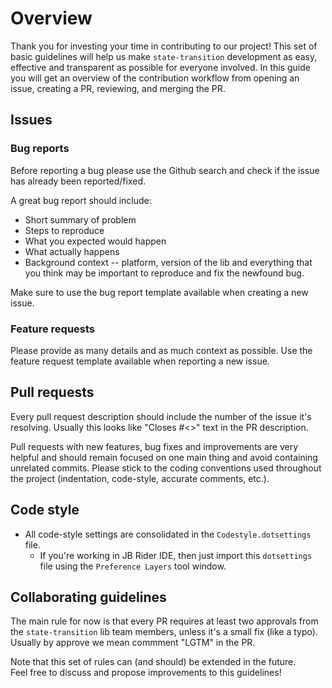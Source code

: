 # Overview
Thank you for investing your time in contributing to our project! This set of basic guidelines will help us make `state-transition` development as easy, effective and transparent as possible for everyone involved.
In this guide you will get an overview of the contribution workflow from opening an issue, creating a PR, reviewing, and merging the PR.

## Issues
### Bug reports
Before reporting a bug please use the Github search and check if the issue has already been reported/fixed.

A great bug report should include: 
- Short summary of problem
- Steps to reproduce
- What you expected would happen
- What actually happens
- Background context -- platform, version of the lib and everything that you think may be important to reproduce and fix the newfound bug.

Make sure to use the bug report template available when creating a new issue.

### Feature requests
Please provide as many details and as much context as possible. Use the feature request template available when reporting a new issue.

## Pull requests
Every pull request description should include the number of the issue it's resolving. Usually this looks like "Closes #<>" text in the PR description.

Pull requests with new features, bug fixes and improvements are very helpful and should remain focused on one main thing and avoid containing unrelated commits.
Please stick to the coding conventions used throughout the project (indentation, code-style, accurate comments, etc.).

## Code style

* All code-style settings are consolidated in the `Codestyle.dotsettings` file. 
  * If you're working in JB Rider IDE, then just import this `dotsettings` file using the `Preference Layers` tool window.  

## Collaborating guidelines

The main rule for now is that every PR requires at least two approvals from the `state-transition` lib team members, unless it's a small fix (like a typo). Usually by approve we mean commment "LGTM" in the PR.

Note that this set of rules can (and should) be extended in the future.  
Feel free to discuss and propose improvements to this guidelines!

